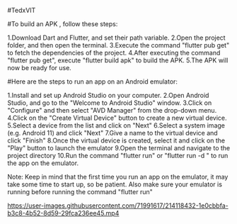 #TedxVIT

#To build an APK , follow these steps:

1.Download Dart and Flutter, and set their path variable.
2.Open the project folder, and then open the terminal.
3.Execute the command "flutter pub get" to fetch the dependencies of the project.
4.After executing the command "flutter pub get", execute "flutter build apk" to build the APK.
5.The APK will now be ready for use.

#Here are the steps to run an app on an Android emulator:

1.Install and set up Android Studio on your computer.
2.Open Android Studio, and go to the "Welcome to Android Studio" window.
3.Click on "Configure" and then select "AVD Manager" from the drop-down menu.
4.Click on the "Create Virtual Device" button to create a new virtual device.
5.Select a device from the list and click on "Next"
6.Select a system image (e.g. Android 11) and click "Next"
7.Give a name to the virtual device and click "Finish"
8.Once the virtual device is created, select it and click on the "Play" button to launch the emulator
9.Open the terminal and navigate to the project directory
10.Run the command "flutter run" or "flutter run -d <emulator-id>" to run the app on the emulator.

Note: Keep in mind that the first time you run an app on the emulator, it may take some time to start up, so be patient. Also make sure your emulator is running before running the command "flutter run"

https://user-images.githubusercontent.com/71991617/214118432-1e0cbbfa-b3c8-4b52-8d59-29fca236ee45.mp4

